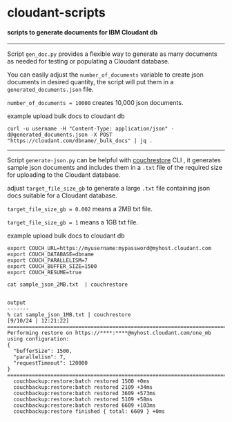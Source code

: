 # cloudant-scripts
#### scripts to generate documents for IBM Cloudant db
----

Script `gen_doc.py` provides a flexible way to generate as many documents as needed for testing or populating a Cloudant database. 

You can easily adjust the `number_of_documents` variable to create json documents in desired quantity, the script will put them in a `generated_documents.json` file.

`number_of_documents = 10000` creates 10,000 json documents.

example upload bulk docs to cloudant db

```
curl -u username -H "Content-Type: application/json" -d@generated_documents.json -X POST "https://cloudant.com/dbname/_bulk_docs" | jq .
```

----

Script `generate-json.py` can be helpful with [couchrestore](https://www.npmjs.com/package/@cloudant/couchbackup) CLI , it generates sample json documents and includes them in  a `.txt` file of the required size for uploading  to the Cloudant database.

adjust `target_file_size_gb` to generate a large `.txt` file containing json docs suitable for a Cloudant database.

`target_file_size_gb = 0.002` means a 2MB txt file.

`target_file_size_gb = 1` means a 1GB txt file.

example upload bulk docs to cloudant db
```
export COUCH_URL=https://myusername:mypassword@myhost.cloudant.com
export COUCH_DATABASE=dbname
export COUCH_PARALLELISM=7
export COUCH_BUFFER_SIZE=1500
export COUCH_RESUME=true

cat sample_json_2MB.txt  | couchrestore


output
-------
% cat sample_json_1MB.txt | couchrestore                                                                              [9/10/24 | 12:21:22]
================================================================================
Performing restore on https://****:****@myhost.cloudant.com/one_mb using configuration:
{
  "bufferSize": 1500,
  "parallelism": 7,
  "requestTimeout": 120000
}
================================================================================
  couchbackup:restore:batch restored 1500 +0ms
  couchbackup:restore:batch restored 2109 +34ms
  couchbackup:restore:batch restored 3609 +573ms
  couchbackup:restore:batch restored 5109 +58ms
  couchbackup:restore:batch restored 6609 +103ms
  couchbackup:restore finished { total: 6609 } +0ms
```
